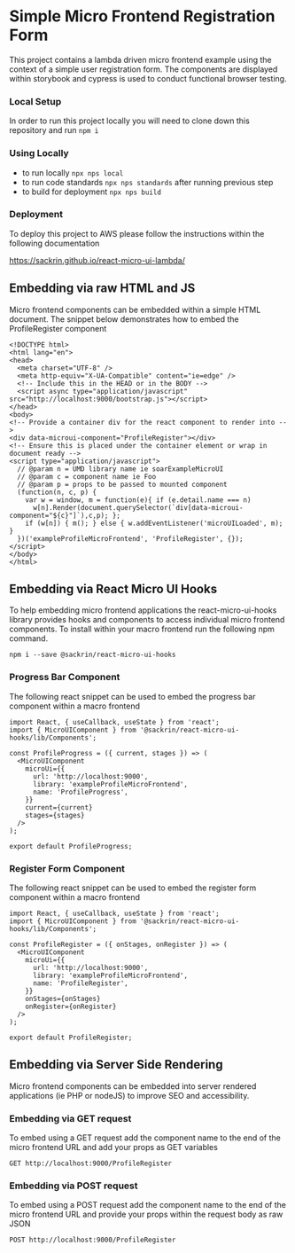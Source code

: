 # Simple Micro Frontend Registration Form

This project contains a lambda driven micro frontend example using the context of a simple user registration form. The components are displayed within storybook and cypress is used to conduct functional browser testing.

### Local Setup

In order to run this project locally you will need to clone down this repository and run ```npm i```

### Using Locally

- to run locally ```npx nps local```
- to run code standards ```npx nps standards``` after running previous step
- to build for deployment ```npx nps build```

### Deployment

To deploy this project to AWS please follow the instructions within the following documentation

https://sackrin.github.io/react-micro-ui-lambda/

## Embedding via raw HTML and JS

Micro frontend components can be embedded within a simple HTML document. The snippet below demonstrates how to embed the ProfileRegister component

```
<!DOCTYPE html>
<html lang="en">
<head>
  <meta charset="UTF-8" />
  <meta http-equiv="X-UA-Compatible" content="ie=edge" />
  <!-- Include this in the HEAD or in the BODY -->
  <script async type="application/javascript" src="http://localhost:9000/bootstrap.js"></script>
</head>
<body>
<!-- Provide a container div for the react component to render into -->
<div data-microui-component="ProfileRegister"></div>
<!-- Ensure this is placed under the container element or wrap in document ready -->
<script type="application/javascript">
  // @param n = UMD library name ie soarExampleMicroUI
  // @param c = component name ie Foo
  // @param p = props to be passed to mounted component
  (function(n, c, p) {
    var w = window, m = function(e){ if (e.detail.name === n)
      w[n].Render(document.querySelector(`div[data-microui-component="${c}"]`),c,p); };
    if (w[n]) { m(); } else { w.addEventListener('microUILoaded', m); }
  })('exampleProfileMicroFrontend', 'ProfileRegister', {});
</script>
</body>
</html>
```

## Embedding via React Micro UI Hooks

To help embedding micro frontend applications the react-micro-ui-hooks library provides hooks and components to access individual micro frontend components. To install within your macro frontend run the following npm command.

```npm i --save @sackrin/react-micro-ui-hooks```

### Progress Bar Component

The following react snippet can be used to embed the progress bar component within a macro frontend

```
import React, { useCallback, useState } from 'react';
import { MicroUIComponent } from '@sackrin/react-micro-ui-hooks/lib/Components';

const ProfileProgress = ({ current, stages }) => (
  <MicroUIComponent
    microUi={{
      url: 'http://localhost:9000',
      library: 'exampleProfileMicroFrontend',
      name: 'ProfileProgress',
    }}
    current={current}
    stages={stages}
  />
);

export default ProfileProgress;
```

### Register Form Component

The following react snippet can be used to embed the register form component within a macro frontend

```
import React, { useCallback, useState } from 'react';
import { MicroUIComponent } from '@sackrin/react-micro-ui-hooks/lib/Components';

const ProfileRegister = ({ onStages, onRegister }) => (
  <MicroUIComponent
    microUi={{
      url: 'http://localhost:9000',
      library: 'exampleProfileMicroFrontend',
      name: 'ProfileRegister',
    }}
    onStages={onStages}
    onRegister={onRegister}
  />
);

export default ProfileRegister;
```

## Embedding via Server Side Rendering

Micro frontend components can be embedded into server rendered applications (ie PHP or nodeJS) to improve SEO and accessibility.

### Embedding via GET request

To embed using a GET request add the component name to the end of the micro frontend URL and add your props as GET variables

```GET http://localhost:9000/ProfileRegister```

### Embedding via POST request

To embed using a POST request add the component name to the end of the micro frontend URL and provide your props within the request body as raw JSON

```POST http://localhost:9000/ProfileRegister```

